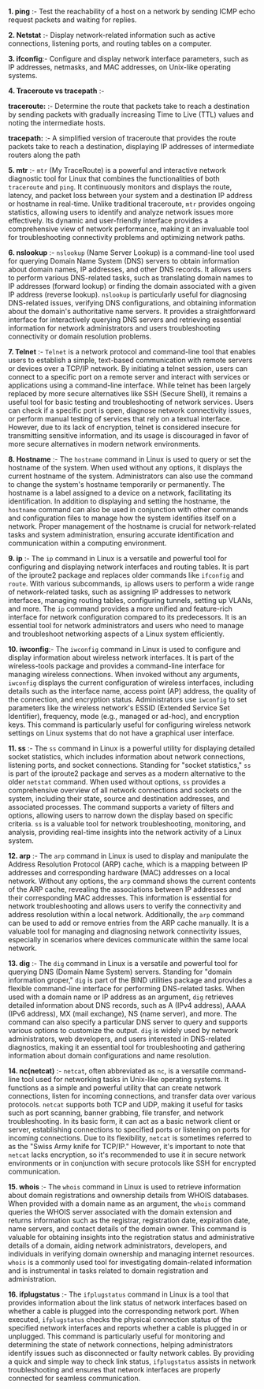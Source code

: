 **1. ping** :- Test the reachability of a host on a network by sending ICMP echo request packets and waiting for replies.

**2. Netstat** :- Display network-related information such as active connections, listening ports, and routing tables on a computer.

**3. ifconfig**:- Configure and display network interface parameters, such as IP addresses, netmasks, and MAC addresses, on Unix-like operating systems.

**4. Traceroute vs tracepath** :-

**traceroute:** :- Determine the route that packets take to reach a destination by sending packets with gradually increasing Time to Live (TTL) values and noting the intermediate hosts.

**tracepath:** :- A simplified version of traceroute that provides the route packets take to reach a destination, displaying IP addresses of intermediate routers along the path

**5. mtr** :- `mtr` (My TraceRoute) is a powerful and interactive network diagnostic tool for Linux that combines the functionalities of both `traceroute` and `ping`. It continuously monitors and displays the route, latency, and packet loss between your system and a destination IP address or hostname in real-time. Unlike traditional traceroute, `mtr` provides ongoing statistics, allowing users to identify and analyze network issues more effectively. Its dynamic and user-friendly interface provides a comprehensive view of network performance, making it an invaluable tool for troubleshooting connectivity problems and optimizing network paths.

**6. nslookup** :- `nslookup` (Name Server Lookup) is a command-line tool used for querying Domain Name System (DNS) servers to obtain information about domain names, IP addresses, and other DNS records. It allows users to perform various DNS-related tasks, such as translating domain names to IP addresses (forward lookup) or finding the domain associated with a given IP address (reverse lookup). `nslookup` is particularly useful for diagnosing DNS-related issues, verifying DNS configurations, and obtaining information about the domain's authoritative name servers. It provides a straightforward interface for interactively querying DNS servers and retrieving essential information for network administrators and users troubleshooting connectivity or domain resolution problems.

**7. Telnet** :- `Telnet` is a network protocol and command-line tool that enables users to establish a simple, text-based communication with remote servers or devices over a TCP/IP network. By initiating a telnet session, users can connect to a specific port on a remote server and interact with services or applications using a command-line interface. While telnet has been largely replaced by more secure alternatives like SSH (Secure Shell), it remains a useful tool for basic testing and troubleshooting of network services. Users can check if a specific port is open, diagnose network connectivity issues, or perform manual testing of services that rely on a textual interface. However, due to its lack of encryption, telnet is considered insecure for transmitting sensitive information, and its usage is discouraged in favor of more secure alternatives in modern network environments.

**8. Hostname** :- The `hostname` command in Linux is used to query or set the hostname of the system. When used without any options, it displays the current hostname of the system. Administrators can also use the command to change the system's hostname temporarily or permanently. The hostname is a label assigned to a device on a network, facilitating its identification. In addition to displaying and setting the hostname, the `hostname` command can also be used in conjunction with other commands and configuration files to manage how the system identifies itself on a network. Proper management of the hostname is crucial for network-related tasks and system administration, ensuring accurate identification and communication within a computing environment.

**9. ip**  :- The `ip` command in Linux is a versatile and powerful tool for configuring and displaying network interfaces and routing tables. It is part of the iproute2 package and replaces older commands like `ifconfig` and `route`. With various subcommands, `ip` allows users to perform a wide range of network-related tasks, such as assigning IP addresses to network interfaces, managing routing tables, configuring tunnels, setting up VLANs, and more. The `ip` command provides a more unified and feature-rich interface for network configuration compared to its predecessors. It is an essential tool for network administrators and users who need to manage and troubleshoot networking aspects of a Linux system efficiently.

**10. iwconfig**:- The `iwconfig` command in Linux is used to configure and display information about wireless network interfaces. It is part of the wireless-tools package and provides a command-line interface for managing wireless connections. When invoked without any arguments, `iwconfig` displays the current configuration of wireless interfaces, including details such as the interface name, access point (AP) address, the quality of the connection, and encryption status. Administrators use `iwconfig` to set parameters like the wireless network's ESSID (Extended Service Set Identifier), frequency, mode (e.g., managed or ad-hoc), and encryption keys. This command is particularly useful for configuring wireless network settings on Linux systems that do not have a graphical user interface.

**11. ss** :- The `ss` command in Linux is a powerful utility for displaying detailed socket statistics, which includes information about network connections, listening ports, and socket connections. Standing for "socket statistics," `ss` is part of the iproute2 package and serves as a modern alternative to the older `netstat` command. When used without options, `ss` provides a comprehensive overview of all network connections and sockets on the system, including their state, source and destination addresses, and associated processes. The command supports a variety of filters and options, allowing users to narrow down the display based on specific criteria. `ss` is a valuable tool for network troubleshooting, monitoring, and analysis, providing real-time insights into the network activity of a Linux system.

**12. arp**  :- The `arp` command in Linux is used to display and manipulate the Address Resolution Protocol (ARP) cache, which is a mapping between IP addresses and corresponding hardware (MAC) addresses on a local network. Without any options, the `arp` command shows the current contents of the ARP cache, revealing the associations between IP addresses and their corresponding MAC addresses. This information is essential for network troubleshooting and allows users to verify the connectivity and address resolution within a local network. Additionally, the `arp` command can be used to add or remove entries from the ARP cache manually. It is a valuable tool for managing and diagnosing network connectivity issues, especially in scenarios where devices communicate within the same local network.

**13. dig** :- The `dig` command in Linux is a versatile and powerful tool for querying DNS (Domain Name System) servers. Standing for "domain information groper," `dig` is part of the BIND utilities package and provides a flexible command-line interface for performing DNS-related tasks. When used with a domain name or IP address as an argument, `dig` retrieves detailed information about DNS records, such as A (IPv4 address), AAAA (IPv6 address), MX (mail exchange), NS (name server), and more. The command can also specify a particular DNS server to query and supports various options to customize the output. `dig` is widely used by network administrators, web developers, and users interested in DNS-related diagnostics, making it an essential tool for troubleshooting and gathering information about domain configurations and name resolution.

**14. nc(netcat)** :- `netcat`, often abbreviated as `nc`, is a versatile command-line tool used for networking tasks in Unix-like operating systems. It functions as a simple and powerful utility that can create network connections, listen for incoming connections, and transfer data over various protocols. `netcat` supports both TCP and UDP, making it useful for tasks such as port scanning, banner grabbing, file transfer, and network troubleshooting. In its basic form, it can act as a basic network client or server, establishing connections to specified ports or listening on ports for incoming connections. Due to its flexibility, `netcat` is sometimes referred to as the "Swiss Army knife for TCP/IP." However, it's important to note that `netcat` lacks encryption, so it's recommended to use it in secure network environments or in conjunction with secure protocols like SSH for encrypted communication.

**15. whois** :- The `whois` command in Linux is used to retrieve information about domain registrations and ownership details from WHOIS databases. When provided with a domain name as an argument, the `whois` command queries the WHOIS server associated with the domain extension and returns information such as the registrar, registration date, expiration date, name servers, and contact details of the domain owner. This command is valuable for obtaining insights into the registration status and administrative details of a domain, aiding network administrators, developers, and individuals in verifying domain ownership and managing internet resources. `whois` is a commonly used tool for investigating domain-related information and is instrumental in tasks related to domain registration and administration.

**16. ifplugstatus** :- The `ifplugstatus` command in Linux is a tool that provides information about the link status of network interfaces based on whether a cable is plugged into the corresponding network port. When executed, `ifplugstatus` checks the physical connection status of the specified network interfaces and reports whether a cable is plugged in or unplugged. This command is particularly useful for monitoring and determining the state of network connections, helping administrators identify issues such as disconnected or faulty network cables. By providing a quick and simple way to check link status, `ifplugstatus` assists in network troubleshooting and ensures that network interfaces are properly connected for seamless communication.

